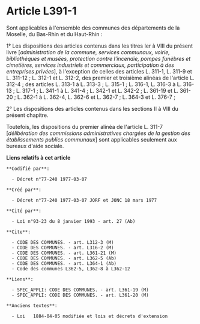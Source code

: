 # Article L391-1

Sont applicables à l'ensemble des communes des départements de la Moselle, du Bas-Rhin et du Haut-Rhin :

1° Les dispositions des articles contenus dans les titres Ier à VIII du présent livre [*administration de la commune,
services communaux, voirie, bibliothèques et musées, protection contre l'incendie, pompes funèbres et cimetières, services
industriels et commerciaux, participation à des entreprises privées*], à l'exception de celles des articles L. 311-1, L.
311-9 et L. 311-12 ; L. 312-1 et L. 312-2, des premier et troisième alinéas de l'article L. 312-4 ; des articles L. 313-1 à
L. 313-3 ; L. 315-1 ; L. 316-1, L. 316-3 à L. 316-13 ; L. 317-1 ; L. 341-1 à L. 341-4 ; L. 342-1 et L. 342-2 ; L. 361-19 et
L. 361-20 ; L. 362-1 à L. 362-4, L. 362-6 et L. 362-7 ; L. 364-3 et L. 376-7 ;

2° Les dispositions des articles contenus dans les sections II à VIII du présent chapitre.

Toutefois, les dispositions du premier alinéa de l'article L. 311-7 [*délibération des commissions administratives chargées
de la gestion des établissements publics communaux*] sont applicables seulement aux bureaux d'aide sociale.

**Liens relatifs à cet article**

	**Codifié par**:

	  - Décret n°77-240 1977-03-07

	**Créé par**:

	  - Décret n°77-240 1977-03-07 JORF et JONC 18 mars 1977

	**Cité par**:

	  - Loi n°93-23 du 8 janvier 1993 - art. 27 (Ab)

	**Cite**:

	  - CODE DES COMMUNES. - art. L312-3 (M)
	  - CODE DES COMMUNES. - art. L316-2 (M)
	  - CODE DES COMMUNES. - art. L361-21 (M)
	  - CODE DES COMMUNES. - art. L362-5 (Ab)
	  - CODE DES COMMUNES. - art. L364-1 (Ab)
	  - Code des communes L362-5, L362-8 à L362-12

	**Liens**:

	  - SPEC_APPLI: CODE DES COMMUNES. - art. L361-19 (M)
	  - SPEC_APPLI: CODE DES COMMUNES. - art. L361-20 (M)

	**Anciens textes**:

	  - Loi   1884-04-05 modifiée et lois et décrets d'extension
